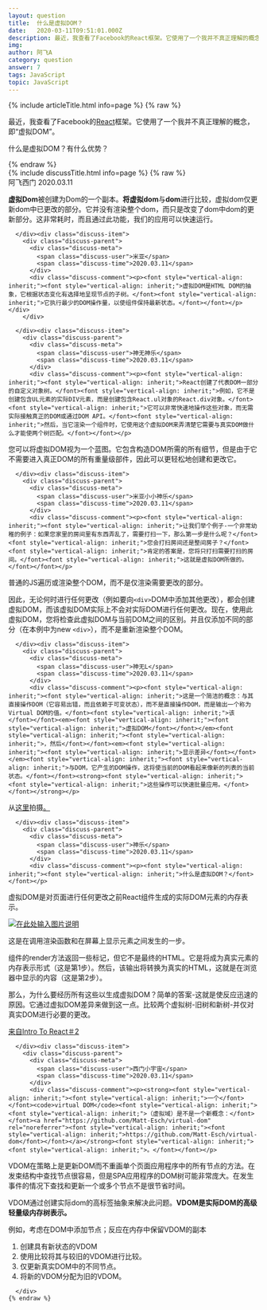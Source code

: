 ```yaml
---
layout: question
title:  什么是虚拟DOM？
date:   2020-03-11T09:51:01.000Z
description: 最近，我查看了Facebook的React框架。它使用了一个我并不真正理解的概念，即“虚拟DOM”。什么是虚拟DOM？有什么优势？...
img: 
author: 阿飞A
category: question
answer: 7
tags: JavaScript
topic: JavaScript
---
```

<div class="article-root">
  <div class="article">
    {% include articleTitle.html info=page %}
    {% raw %}
    <div class="article-content"><p><font style="vertical-align: inherit;"><font style="vertical-align: inherit;">最近，我查看了Facebook的</font></font><a href="https://facebook.github.io/react/" rel="noreferrer"><font style="vertical-align: inherit;"><font style="vertical-align: inherit;">React</font></font></a><font style="vertical-align: inherit;"><font style="vertical-align: inherit;">框架。</font><font style="vertical-align: inherit;">它使用了一个我并不真正理解的概念，即“虚拟DOM”。</font></font></p>

<p><font style="vertical-align: inherit;"><font style="vertical-align: inherit;">什么是虚拟DOM？</font><font style="vertical-align: inherit;">有什么优势？</font></font></p></div>
    {% endraw %}
  </div>

  <div class="discuss-wrapper">
    {% include discussTitle.html info=page %}
    {% raw %}
    <div class="discuss-item">
        <div class="discuss-parent">
          <div class="discuss-meta">
            <span class="discuss-user">阿飞西门</span>
            <span class="discuss-time">2020.03.11</span>
          </div>
          <div class="discuss-comment"><p><strong><font style="vertical-align: inherit;"><font style="vertical-align: inherit;">虚拟Dom</font></font></strong><font style="vertical-align: inherit;"><font style="vertical-align: inherit;">被创建为Dom的一个副本。</font></font><strong><font style="vertical-align: inherit;"><font style="vertical-align: inherit;">将虚拟dom</font></font></strong><font style="vertical-align: inherit;"><font style="vertical-align: inherit;">与</font><strong><font style="vertical-align: inherit;">dom</font></strong><font style="vertical-align: inherit;">进行比较，虚拟dom仅更新dom中已更改的部分。</font><font style="vertical-align: inherit;">它并没有渲染整个dom，而只是改变了dom中dom的更新部分。</font><font style="vertical-align: inherit;">这非常耗时，而且通过此功能，我们的应用可以快速运行。</font></font></p></div>
        </div>
        
      </div><div class="discuss-item">
        <div class="discuss-parent">
          <div class="discuss-meta">
            <span class="discuss-user">米亚</span>
            <span class="discuss-time">2020.03.11</span>
          </div>
          <div class="discuss-comment"><p><font style="vertical-align: inherit;"><font style="vertical-align: inherit;">虚拟DOM是HTML DOM的抽象，它根据状态变化有选择地呈现节点的子树。</font><font style="vertical-align: inherit;">它执行最少的DOM操作量，以使组件保持最新状态。</font></font></p></div>
        </div>
        
      </div><div class="discuss-item">
        <div class="discuss-parent">
          <div class="discuss-meta">
            <span class="discuss-user">神无神乐</span>
            <span class="discuss-time">2020.03.11</span>
          </div>
          <div class="discuss-comment"><p><font style="vertical-align: inherit;"><font style="vertical-align: inherit;">React创建了代表DOM一​​部分的自定义对象树。</font><font style="vertical-align: inherit;">例如，它不是创建包含UL元素的实际DIV元素，而是创建包含React.ul对象的React.div对象。</font><font style="vertical-align: inherit;">它可以非常快速地操作这些对象，而无需实际接触真正的DOM或通过DOM API。</font><font style="vertical-align: inherit;">然后，当它渲染一个组件时，它使用这个虚拟DOM来弄清楚它需要与真实DOM做什么才能使两个树匹配。</font></font></p>

<p><font style="vertical-align: inherit;"><font style="vertical-align: inherit;">您可以将虚拟DOM视为一个蓝图。</font><font style="vertical-align: inherit;">它包含构造DOM所需的所有细节，但是由于它不需要进入真正DOM的所有重量级部件，因此可以更轻松地创建和更改它。</font></font></p></div>
        </div>
        
      </div><div class="discuss-item">
        <div class="discuss-parent">
          <div class="discuss-meta">
            <span class="discuss-user">米亚小小神乐</span>
            <span class="discuss-time">2020.03.11</span>
          </div>
          <div class="discuss-comment"><p><font style="vertical-align: inherit;"><font style="vertical-align: inherit;">让我们举个例子-一个非常幼稚的例子：如果您家里的房间里有东西弄乱了，需要打扫一下，那么第一步是什么呢？</font><font style="vertical-align: inherit;">您会打扫房间还是整间房子？</font><font style="vertical-align: inherit;">肯定的答案是，您将只打扫需要打扫的房间。</font><font style="vertical-align: inherit;">这就是虚拟DOM所做的。</font></font></p>

<p><font style="vertical-align: inherit;"><font style="vertical-align: inherit;">普通的JS遍历或渲染整个DOM，而不是仅渲染需要更改的部分。</font></font></p>

<p><font style="vertical-align: inherit;"><font style="vertical-align: inherit;">因此，无论何时进行任何更改（例如要向</font></font><code>&lt;div&gt;</code><font style="vertical-align: inherit;"><font style="vertical-align: inherit;">DOM中</font><font style="vertical-align: inherit;">添加其他更改），</font><font style="vertical-align: inherit;">都会创建虚拟DOM，而该虚拟DOM实际上不会对实际DOM进行任何更改。</font><font style="vertical-align: inherit;">现在，使用此虚拟DOM，您将检查此虚拟DOM与当前DOM之间的区别。</font><font style="vertical-align: inherit;">并且仅添加不同的部分（在本例中为new </font></font><code>&lt;div&gt;</code><font style="vertical-align: inherit;"><font style="vertical-align: inherit;">），而不是重新渲染整个DOM。</font></font></p></div>
        </div>
        
      </div><div class="discuss-item">
        <div class="discuss-parent">
          <div class="discuss-meta">
            <span class="discuss-user">神无L</span>
            <span class="discuss-time">2020.03.11</span>
          </div>
          <div class="discuss-comment"><p><font style="vertical-align: inherit;"><font style="vertical-align: inherit;">这是一个简洁的概念：与其直接操作DOM（它容易出错，而且依赖于可变状态），而不是直接操作DOM，而是输出一个称为Virtual DOM的值。</font><font style="vertical-align: inherit;">该</font></font><em><font style="vertical-align: inherit;"><font style="vertical-align: inherit;">虚拟DOM</font></font></em><font style="vertical-align: inherit;"><font style="vertical-align: inherit;">，然后</font></font><em><font style="vertical-align: inherit;"><font style="vertical-align: inherit;">显示差异</font></font></em><font style="vertical-align: inherit;"><font style="vertical-align: inherit;">与DOM，它产生的DOM操作，这将使当前的DOM看起来像新的列表的当前状态。</font></font><strong><font style="vertical-align: inherit;"><font style="vertical-align: inherit;">这些操作可以快速批量应用。</font></font></strong></p>

<p><font style="vertical-align: inherit;"><font style="vertical-align: inherit;">从</font><a href="https://lispcast.com/what-is-react/" rel="nofollow noreferrer"><font style="vertical-align: inherit;">这里</font></a><font style="vertical-align: inherit;">拍摄</font></font><a href="https://lispcast.com/what-is-react/" rel="nofollow noreferrer"><font style="vertical-align: inherit;"><font style="vertical-align: inherit;">。</font></font></a></p></div>
        </div>
        
      </div><div class="discuss-item">
        <div class="discuss-parent">
          <div class="discuss-meta">
            <span class="discuss-user">神乐</span>
            <span class="discuss-time">2020.03.11</span>
          </div>
          <div class="discuss-comment"><p><font style="vertical-align: inherit;"><font style="vertical-align: inherit;">什么是虚拟DOM？</font></font></p>

<p><font style="vertical-align: inherit;"><font style="vertical-align: inherit;">虚拟DOM是对页面进行任何更改之前React组件生成的实际DOM元素的内存表示。</font></font></p>

<p><a href="https://i.stack.imgur.com/Y7nsK.jpg" rel="noreferrer"><img src="https://i.stack.imgur.com/Y7nsK.jpg" alt="在此处输入图片说明"></a></p>

<p><font style="vertical-align: inherit;"><font style="vertical-align: inherit;">这是在调用渲染函数和在屏幕上显示元素之间发生的一步。</font></font></p>

<p><font style="vertical-align: inherit;"><font style="vertical-align: inherit;">组件的render方法返回一些标记，但它不是最终的HTML。</font><font style="vertical-align: inherit;">它是将成为真实元素的内存表示形式（这是第1步）。</font><font style="vertical-align: inherit;">然后，该输出将转换为真实的HTML，这就是在浏览器中显示的内容（这是第2步）。</font></font></p>

<p><font style="vertical-align: inherit;"><font style="vertical-align: inherit;">那么，为什么要经历所有这些以生成虚拟DOM？</font><font style="vertical-align: inherit;">简单的答案-这就是使反应迅速的原因。</font><font style="vertical-align: inherit;">它通过虚拟DOM差异来做到这一点。</font><font style="vertical-align: inherit;">比较两个虚拟树-旧树和新树-并仅对真实DOM进行必要的更改。</font></font></p>

<p><a href="https://medium.com/@nerimbarakat/intro-to-react-2-41b84dd74b5d" rel="noreferrer"><font style="vertical-align: inherit;"><font style="vertical-align: inherit;">来自Intro To React＃2</font></font></a></p></div>
        </div>
        
      </div><div class="discuss-item">
        <div class="discuss-parent">
          <div class="discuss-meta">
            <span class="discuss-user">西门小宇宙</span>
            <span class="discuss-time">2020.03.11</span>
          </div>
          <div class="discuss-comment"><p><strong><font style="vertical-align: inherit;"><font style="vertical-align: inherit;">一个</font></font><code>virtual DOM</code><font style="vertical-align: inherit;"><font style="vertical-align: inherit;">（虚拟域）是不是一个新概念：</font></font><a href="https://github.com/Matt-Esch/virtual-dom" rel="noreferrer"><font style="vertical-align: inherit;"><font style="vertical-align: inherit;">https://github.com/Matt-Esch/virtual-dom</font></font></a></strong><font style="vertical-align: inherit;"><font style="vertical-align: inherit;">。</font></font></p>

<p><font style="vertical-align: inherit;"><font style="vertical-align: inherit;">VDOM在策略上是更新DOM而不重画单个页面应用程序中的所有节点的方法。</font><font style="vertical-align: inherit;">在发束结构中查找节点很容易，但是SPA应用程序的DOM树可能非常庞大。</font><font style="vertical-align: inherit;">在发生事件的情况下查找和更新一个或多个节点不是很节省时间。</font></font></p>

<p><font style="vertical-align: inherit;"><font style="vertical-align: inherit;">VDOM通过创建实际dom的高标签抽象来解决此问题。</font></font><strong><font style="vertical-align: inherit;"><font style="vertical-align: inherit;">VDOM是实际DOM的高级轻量级内存树表示。</font></font></strong> </p>

<p><font style="vertical-align: inherit;"><font style="vertical-align: inherit;">例如，考虑在DOM中添加节点；</font><font style="vertical-align: inherit;">反应在内存中保留VDOM的副本</font></font></p>

<ol>
<li><font style="vertical-align: inherit;"><font style="vertical-align: inherit;">创建具有新状态的VDOM  </font></font></li>
<li><font style="vertical-align: inherit;"><font style="vertical-align: inherit;">使用比较将其与较旧的VDOM进行比较。</font></font></li>
<li><font style="vertical-align: inherit;"><font style="vertical-align: inherit;">仅更新真实DOM中的不同节点。  </font></font></li>
<li><font style="vertical-align: inherit;"><font style="vertical-align: inherit;">将新的VDOM分配为旧的VDOM。</font></font></li>
</ol></div>
        </div>
        
      </div>
    {% endraw %}
  </div>
<div>
